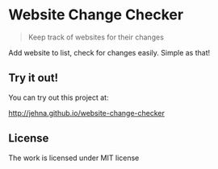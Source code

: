 # Website Change Checker
> Keep track of websites for their changes

Add website to list, check for changes easily. Simple as that!

## Try it out!

You can try out this project at:

http://jehna.github.io/website-change-checker

## License
The work is licensed under MIT license
